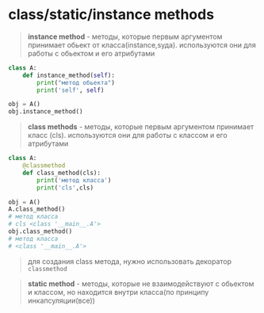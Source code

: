 #  class/static/instance methods
> **instance method**  - методы, которые первым аргументом принимает обьект от класса(instance,sуда). используются они для работы с обьектом и его атрибутами

```py
class A:
    def instance_method(self):
        print("метод обьекта")
        print('self', self)

obj = A()
obj.instance_method()
```

> **class methods** - методы, которые первым аргументом принимает класс (cls). используются они для работы с классом и его атрибутами
```py
class A:
    @classmethod
    def class_method(cls):
        print('метод класса')
        print('cls',cls)

obj = A()
A.class_method()
# метод класса
# cls <class '__main__.A'>
obj.class_method()
# метод класса
# <class '__main__.A'>
```

> для создания class метода, нужно использовать декоратор `classmethod` 

> **static method** - методы, которые не взаимодействуют с обьектом и классом, но находится внутри класса(по принципу инкапсуляции(все))
